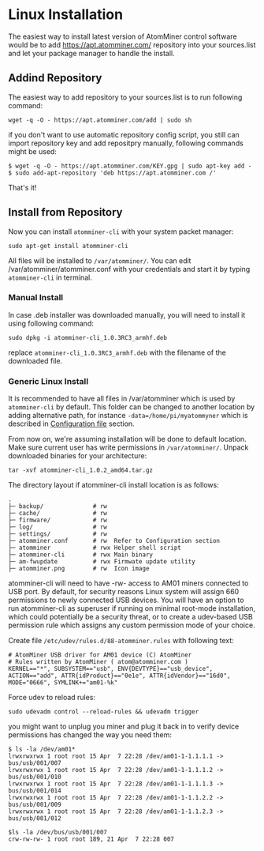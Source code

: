 # Linux Installation

The easiest way to install latest version of AtomMiner control software would be to add https://apt.atomminer.com/ repository into your sources.list and let your 
package manager to handle the install.

## Addind Repository

The easiest way to add repository to your sources.list is to run following command:

`wget -q -O - https://apt.atomminer.com/add | sudo sh`

if you don't want to use automatic repository config script, you still can import repository key and add repositpry manually, following commands might be used:
```
$ wget -q -O - https://apt.atomminer.com/KEY.gpg | sudo apt-key add -
$ sudo add-apt-repository 'deb https://apt.atomminer.com /'
```

That's it!

## Install from Repository

Now you can install `atomminer-cli` with your system packet manager:

```
sudo apt-get install atomminer-cli
```

All files will be installed to `/var/atomminer/`. You can edit /var/atomminer/atomminer.conf with your credentials and start it by typing `atomminer-cli` in terminal.

### Manual Install

In case .deb installer was downloaded manually, you will need to install it using following command:

```
sudo dpkg -i atomminer-cli_1.0.3RC3_armhf.deb
```
replace `atomminer-cli_1.0.3RC3_armhf.deb` with the filename of the downloaded file.

### Generic Linux Install

It is recommended to have all files in /var/atomminer which is used by `atomminer-cli` by default. This folder can be changed to another location by adding alternative path, for instance `-data=/home/pi/myatommyner` which is described in [Configuration file](/software/cli) section.

From now on, we're assuming installation will be done to default location. Make sure current user has write permissions in `/var/atomminer/`. Unpack downloaded binaries for your architecture:
```
tar -xvf atomminer-cli_1.0.2_amd64.tar.gz
```

The directory layout if atomminer-cli install location is as follows:
```
.
├─ backup/				# rw
├─ cache/				# rw
├─ firmware/			# rw
├─ log/					# rw
├─ settings/			# rw
├─ atomminer.conf	    # rw  Refer to Configuration section
├─ atomminer 			# rwx Helper shell script
├─ atomminer-cli 		# rwx Main binary
├─ am-fwupdate 			# rwx Firmwate update utility 
├─ atomminer.png		# rw  Icon image 
```

atomminer-cli will need to have -rw- access to AM01 miners connected to USB port. By default, for security reasons Linux system will assign 660 permissions to newly connected USB devices. You will have an option to run atomminer-cli as superuser if running on minimal root-mode installation, which could potentially be a security threat, or to create a udev-based USB permission rule which assigns any custom permission mode of your choice.

Create file `/etc/udev/rules.d/88-atomminer.rules` with following text:

```
# AtomMiner USB driver for AM01 device (C) AtomMiner
# Rules written by AtomMiner ( atom@atomminer.com )
KERNEL=="*", SUBSYSTEM=="usb", ENV{DEVTYPE}=="usb_device", ACTION=="add", ATTR{idProduct}=="0e1e", ATTR{idVendor}=="16d0", MODE="0666", SYMLINK+="am01-%k"
```

Force udev to reload rules:
```
sudo udevadm control --reload-rules && udevadm trigger
```

you might want to unplug you miner and plug it back in to verify device permissions has changed the way you need them:

```
$ ls -la /dev/am01*
lrwxrwxrwx 1 root root 15 Apr  7 22:28 /dev/am01-1-1.1.1.1 -> bus/usb/001/007
lrwxrwxrwx 1 root root 15 Apr  7 22:28 /dev/am01-1-1.1.1.2 -> bus/usb/001/010
lrwxrwxrwx 1 root root 15 Apr  7 22:28 /dev/am01-1-1.1.1.3 -> bus/usb/001/014
lrwxrwxrwx 1 root root 15 Apr  7 22:28 /dev/am01-1-1.1.2.2 -> bus/usb/001/009
lrwxrwxrwx 1 root root 15 Apr  7 22:28 /dev/am01-1-1.1.2.3 -> bus/usb/001/012

$ls -la /dev/bus/usb/001/007
crw-rw-rw- 1 root root 189, 21 Apr  7 22:28 007
```